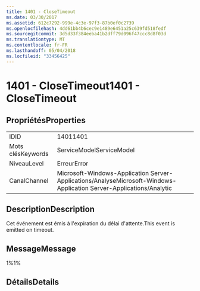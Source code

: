 ```yaml
---
title: 1401 - CloseTimeout
ms.date: 03/30/2017
ms.assetid: 612c7292-999e-4c3e-97f3-87b0ef0c2739
ms.openlocfilehash: 4dd61bb4b6cec9e1489e6451a25c639fd518fedf
ms.sourcegitcommit: 3d5d33f384eeba41b2dff79d096f47ccc8d8f03d
ms.translationtype: MT
ms.contentlocale: fr-FR
ms.lasthandoff: 05/04/2018
ms.locfileid: "33456425"
---
```

# <a name="1401---closetimeout"></a><span data-ttu-id="e68c2-102">1401 - CloseTimeout</span><span class="sxs-lookup"><span data-stu-id="e68c2-102">1401 - CloseTimeout</span></span>
## <a name="properties"></a><span data-ttu-id="e68c2-103">Propriétés</span><span class="sxs-lookup"><span data-stu-id="e68c2-103">Properties</span></span>  
  
|||  
|-|-|  
|<span data-ttu-id="e68c2-104">ID</span><span class="sxs-lookup"><span data-stu-id="e68c2-104">ID</span></span>|<span data-ttu-id="e68c2-105">1401</span><span class="sxs-lookup"><span data-stu-id="e68c2-105">1401</span></span>|  
|<span data-ttu-id="e68c2-106">Mots clés</span><span class="sxs-lookup"><span data-stu-id="e68c2-106">Keywords</span></span>|<span data-ttu-id="e68c2-107">ServiceModel</span><span class="sxs-lookup"><span data-stu-id="e68c2-107">ServiceModel</span></span>|  
|<span data-ttu-id="e68c2-108">Niveau</span><span class="sxs-lookup"><span data-stu-id="e68c2-108">Level</span></span>|<span data-ttu-id="e68c2-109">Erreur</span><span class="sxs-lookup"><span data-stu-id="e68c2-109">Error</span></span>|  
|<span data-ttu-id="e68c2-110">Canal</span><span class="sxs-lookup"><span data-stu-id="e68c2-110">Channel</span></span>|<span data-ttu-id="e68c2-111">Microsoft-Windows-Application Server-Applications/Analyse</span><span class="sxs-lookup"><span data-stu-id="e68c2-111">Microsoft-Windows-Application Server-Applications/Analytic</span></span>|  
  
## <a name="description"></a><span data-ttu-id="e68c2-112">Description</span><span class="sxs-lookup"><span data-stu-id="e68c2-112">Description</span></span>  
 <span data-ttu-id="e68c2-113">Cet événement est émis à l'expiration du délai d'attente.</span><span class="sxs-lookup"><span data-stu-id="e68c2-113">This event is emitted on timeout.</span></span>  
  
## <a name="message"></a><span data-ttu-id="e68c2-114">Message</span><span class="sxs-lookup"><span data-stu-id="e68c2-114">Message</span></span>  
 <span data-ttu-id="e68c2-115">1%</span><span class="sxs-lookup"><span data-stu-id="e68c2-115">1%</span></span>  
  
## <a name="details"></a><span data-ttu-id="e68c2-116">Détails</span><span class="sxs-lookup"><span data-stu-id="e68c2-116">Details</span></span>
